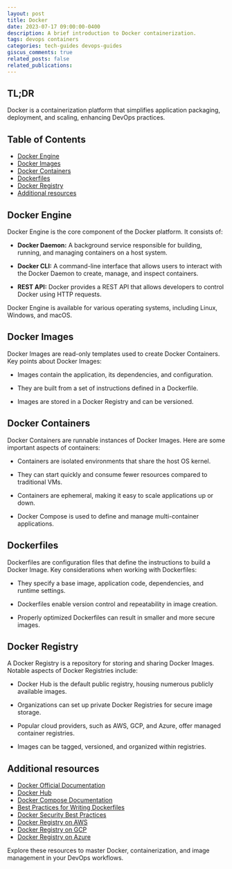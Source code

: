```yaml
---
layout: post
title: Docker
date: 2023-07-17 09:00:00-0400
description: A brief introduction to Docker containerization.
tags: devops containers
categories: tech-guides devops-guides
giscus_comments: true
related_posts: false
related_publications: 
---
```


## TL;DR

Docker is a containerization platform that simplifies application packaging, deployment, and scaling, enhancing DevOps practices.

## Table of Contents

- [Docker Engine](#docker-engine)
- [Docker Images](#docker-images)
- [Docker Containers](#docker-containers)
- [Dockerfiles](#dockerfiles)
- [Docker Registry](#docker-registry)
- [Additional resources](#additional-resources)

## Docker Engine

Docker Engine is the core component of the Docker platform. It consists of:

- **Docker Daemon:** A background service responsible for building, running, and managing containers on a host system.

- **Docker CLI:** A command-line interface that allows users to interact with the Docker Daemon to create, manage, and inspect containers.

- **REST API:** Docker provides a REST API that allows developers to control Docker using HTTP requests.

Docker Engine is available for various operating systems, including Linux, Windows, and macOS.

## Docker Images

Docker Images are read-only templates used to create Docker Containers. Key points about Docker Images:

- Images contain the application, its dependencies, and configuration.

- They are built from a set of instructions defined in a Dockerfile.

- Images are stored in a Docker Registry and can be versioned.

## Docker Containers

Docker Containers are runnable instances of Docker Images. Here are some important aspects of containers:

- Containers are isolated environments that share the host OS kernel.

- They can start quickly and consume fewer resources compared to traditional VMs.

- Containers are ephemeral, making it easy to scale applications up or down.

- Docker Compose is used to define and manage multi-container applications.

## Dockerfiles

Dockerfiles are configuration files that define the instructions to build a Docker Image. Key considerations when working with Dockerfiles:

- They specify a base image, application code, dependencies, and runtime settings.

- Dockerfiles enable version control and repeatability in image creation.

- Properly optimized Dockerfiles can result in smaller and more secure images.

## Docker Registry

A Docker Registry is a repository for storing and sharing Docker Images. Notable aspects of Docker Registries include:

- Docker Hub is the default public registry, housing numerous publicly available images.

- Organizations can set up private Docker Registries for secure image storage.

- Popular cloud providers, such as AWS, GCP, and Azure, offer managed container registries.

- Images can be tagged, versioned, and organized within registries.

## Additional resources

- [Docker Official Documentation](https://docs.docker.com/)
- [Docker Hub](https://hub.docker.com/)
- [Docker Compose Documentation](https://docs.docker.com/compose/)
- [Best Practices for Writing Dockerfiles](https://docs.docker.com/develop/develop-images/dockerfile_best-practices/)
- [Docker Security Best Practices](https://www.docker.com/blog/security-best-practices-for-building-docker-images/)
- [Docker Registry on AWS](https://aws.amazon.com/ecr/)
- [Docker Registry on GCP](https://cloud.google.com/container-registry)
- [Docker Registry on Azure](https://azure.microsoft.com/en-us/services/container-registry/)

Explore these resources to master Docker, containerization, and image management in your DevOps workflows.
